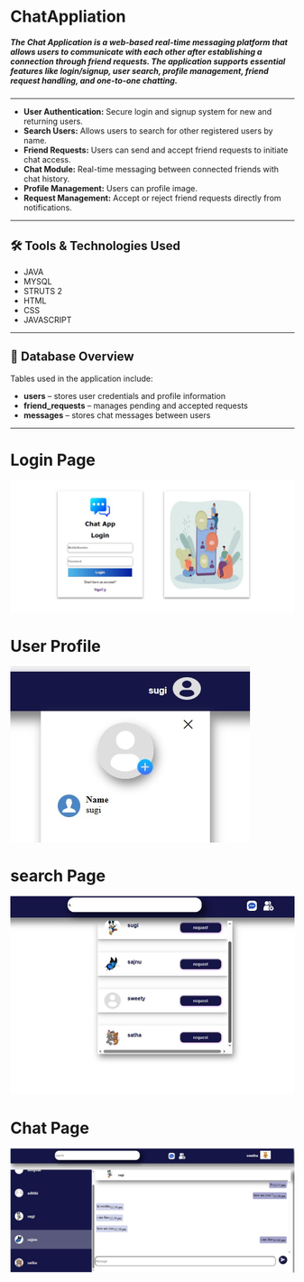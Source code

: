 # ChatAppliation #
##### The Chat Application is a web-based real-time messaging platform that allows users to communicate with each other after establishing a connection through friend requests. The application supports essential features like login/signup, user search, profile management, friend request handling, and one-to-one chatting. #####
---
- **User Authentication:** Secure login and signup system for new and returning users.
- **Search Users:** Allows users to search for other registered users by name.
- **Friend Requests:** Users can send and accept friend requests to initiate chat access.
- **Chat Module:** Real-time messaging between connected friends with chat history.
- **Profile Management:** Users can profile image.
- **Request Management:** Accept or reject friend requests directly from notifications.
---
## 🛠️ Tools & Technologies Used ##
- JAVA
- MYSQL
- STRUTS 2
- HTML
- CSS
- JAVASCRIPT
---

## 📂 Database Overview ##
Tables used in the application include:
- **users** – stores user credentials and profile information
- **friend_requests** – manages pending and accepted requests
- **messages** – stores chat messages between users
---
# Login Page #
![login image](https://github.com/Swetha20030509/ChatAppliation/blob/main/chatApplication/screenshot/login.jpg)
# User Profile #
![user profile update](https://github.com/Swetha20030509/ChatAppliation/blob/main/chatApplication/screenshot/profile.jpg)
# search Page #
![search result](https://github.com/Swetha20030509/ChatAppliation/blob/main/chatApplication/screenshot/search.jpg)
# Chat Page #
![chat page](https://github.com/Swetha20030509/ChatAppliation/blob/main/chatApplication/screenshot/chat.jpg)
